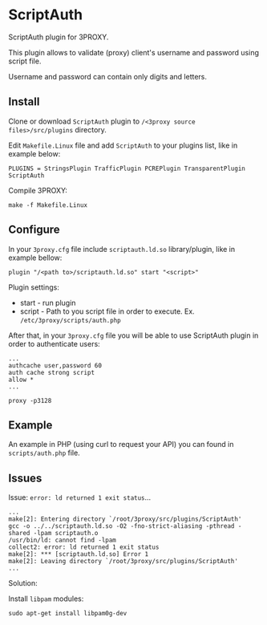 # ScriptAuth

ScriptAuth plugin for 3PROXY.

This plugin allows to validate (proxy) client's username and password using script file.

Username and password can contain only digits and letters.

## Install

Clone or download ``ScriptAuth`` plugin to `/<3proxy source files>/src/plugins` directory.

Edit `Makefile.Linux` file and add `ScriptAuth` to your plugins list, like in example below:

    PLUGINS = StringsPlugin TrafficPlugin PCREPlugin TransparentPlugin ScriptAuth

Compile 3PROXY:

    make -f Makefile.Linux

## Configure

In your `3proxy.cfg` file include `scriptauth.ld.so` library/plugin, like in example bellow:

    plugin "/<path to>/scriptauth.ld.so" start "<script>"

Plugin settings:

* start - run plugin
* script - Path to you script file in order to execute. Ex. ``/etc/3proxy/scripts/auth.php``

After that, in your `3proxy.cfg` file you will be able to use ScriptAuth plugin in order to authenticate users:

    ...
    authcache user,password 60
    auth cache strong script
    allow *
    ...

    proxy -p3128

## Example

An example in PHP (using curl to request your API) you can found in ``scripts/auth.php`` file.

## Issues

Issue: `error: ld returned 1 exit status`...

    ...
    make[2]: Entering directory `/root/3proxy/src/plugins/ScriptAuth'
    gcc -o ../../scriptauth.ld.so -O2 -fno-strict-aliasing -pthread -shared -lpam scriptauth.o
    /usr/bin/ld: cannot find -lpam
    collect2: error: ld returned 1 exit status
    make[2]: *** [scriptauth.ld.so] Error 1
    make[2]: Leaving directory `/root/3proxy/src/plugins/ScriptAuth'
    ...

Solution:

Install `libpam` modules:

    sudo apt-get install libpam0g-dev
